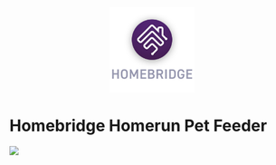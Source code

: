 
<p align="center">

<img src="https://github.com/homebridge/branding/raw/master/logos/homebridge-wordmark-logo-vertical.png" width="150">

</p>


# Homebridge Homerun Pet Feeder

<img src="http://10874413.s21i.faiusr.com/2/ABUIABACGAAg6_iT9QUogInazAMwoAY4oAY!400x400.jpg">

